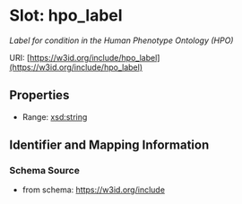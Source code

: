 # Slot: hpo_label
_Label for condition in the Human Phenotype Ontology (HPO)_


URI: [https://w3id.org/include/hpo_label](https://w3id.org/include/hpo_label)



<!-- no inheritance hierarchy -->


## Properties

 * Range: [xsd:string](xsd:string)



## Identifier and Mapping Information







### Schema Source


* from schema: https://w3id.org/include



